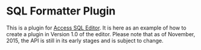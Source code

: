 # SQL Formatter Plugin

This is a plugin for [Access SQL Editor](https://www.fieldeffect.info/purchase/).  It is here as an example of how to create a plugin in Version 1.0 of the editor.  Please note that as of November, 2015, the API is still in its early stages and is subject to change.

